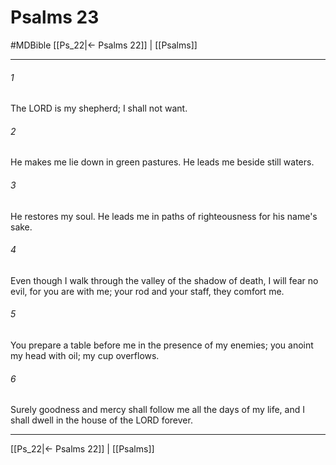 # Psalms 23
#MDBible
[[Ps_22|← Psalms 22]] | [[Psalms]]

***

###### 1 

The LORD is my shepherd; I shall not want. 

###### 2 

He makes me lie down in green pastures. He leads me beside still waters. 

###### 3 

He restores my soul. He leads me in paths of righteousness for his name's sake. 

###### 4 

Even though I walk through the valley of the shadow of death, I will fear no evil, for you are with me; your rod and your staff, they comfort me. 

###### 5 

You prepare a table before me in the presence of my enemies; you anoint my head with oil; my cup overflows. 

###### 6 

Surely goodness and mercy shall follow me all the days of my life, and I shall dwell in the house of the LORD forever. 

***

[[Ps_22|← Psalms 22]] | [[Psalms]]

